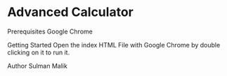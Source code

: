 # Advanced Calculator


Prerequisites
Google Chrome

Getting Started
Open the index HTML File with Google Chrome by double clicking on it to run it.

Author
Sulman Malik 
